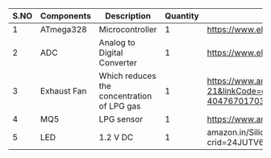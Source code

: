 | **S.NO** | **Components**                    | **Description** | **Quantity** | **Link** |  
|----------|-----------------------------------|-----------------|--------------|----------|
|   1      | ATmega328 | Microcontroller | 1 | https://www.electronicscomp.com/atmega328p-microcontroller-india?search=atmega328 |
|   2      | ADC  | Analog to Digital Converter | 1 | https://www.electronicscomp.com/adc0804-8-bit-analog-to-digital-a-d-converter-ic-dip-20-package?search=analog%20to%20digital%20converter
|   3      | Exhaust Fan| Which reduces the concentration of LPG gas  | 1 | https://www.amazon.in/Havells-FHVVEDXOWH08-Ventil-200mm-White/dp/B00KIDSU8S/ref=asc_df_B00KIDSU8S/?tag=googleshopdes-21&linkCode=df0&hvadid=396989272059&hvpos=&hvnetw=g&hvrand=17817879117604266861&hvpone=&hvptwo=&hvqmt=&hvdev=c&hvdvcmdl=&hvlocint=&hvlocphy=1007741&hvtargid=pla-404767017039&ext_vrnc=hi&th=1 |
|   4      | MQ5 | LPG sensor | 1 | https://www.amazon.in/Robocraze-sensor-Natural-Town-Gas/dp/B073B5C6FF/ref=sr_1_2?keywords=MQ-5&qid=1638422131&sr=8-2&th=1
|   5      | LED | 1.2 V DC   | 1 | amazon.in/Silicon-TechnoLabs-Alphanumeric-Display-JHD162A/dp/B00XT53RI0/ref=sr_1_1?crid=24JUTV67OPLFJ&keywords=16x2+lcd+display&qid=1638422359&sprefix=16*2+led+%2Caps%2C305&sr=8-1 
